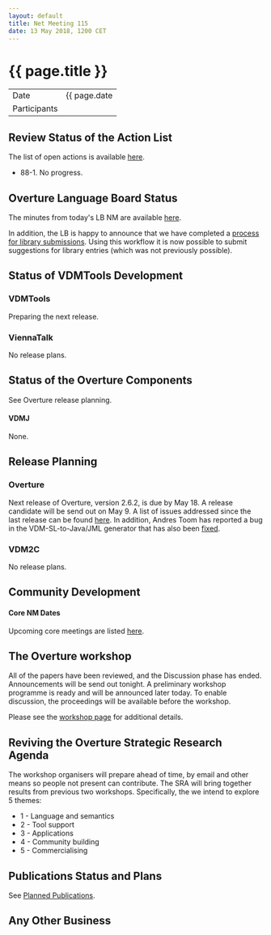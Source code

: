 ```yaml
---
layout: default
title: Net Meeting 115
date: 13 May 2018, 1200 CET
---
```


<script src="http://code.jquery.com/jquery-1.11.1.min.js">
</script>
<script src="/javascripts/edit.js"></script>
<script>setEditButonNm();</script>

# {{ page.title }}

|||
|---|---|
| Date | {{ page.date | date: "%-d %B %Y, %R %Z"}} |
| Participants |  |

## Review Status of the Action List

The list of open actions is available [here](https://github.com/overturetool/overturetool.github.io/issues?q=is%3Aissue+is%3Aopen+label%3A%22action+net-meeting%22).

* 88-1. No progress.

## Overture Language Board Status

The minutes from today's LB NM are available [here](https://github.com/overturetool/language/wiki/Minutes-of-the-LB-NM,-13th-May-2018).

In addition, the LB is happy to announce that we have completed a [process for library submissions](https://github.com/overturetool/language/wiki#library-submissions-lss). Using this workflow it is now possible to submit suggestions for library entries (which was not previously possible).

## Status of VDMTools Development
### VDMTools

Preparing the next release.

### ViennaTalk

No release plans.

##  Status of the Overture Components

See Overture release planning.

#### VDMJ

None.

##  Release Planning

### Overture

Next release of Overture, version 2.6.2, is due by May 18. A release candidate will be send out on May 9. A list of issues addressed since the last release can be found [here](https://github.com/overturetool/overture/milestone/39?closed=1). In addition, Andres Toom has reported a bug in the VDM-SL-to-Java/JML generator that has also been [fixed](https://github.com/overturetool/overture/commit/ed9f962e23926c112482ea81ea068bb1ade27a68).

### VDM2C

No release plans.

##  Community Development

#### Core NM Dates

Upcoming core meetings are listed [here](http://overturetool.org/netmeetings/).

## The Overture workshop

All of the papers have been reviewed, and the Discussion phase has ended. Announcements will be send out tonight. A preliminary  workshop programme is ready and will be announced later today. To enable discussion, the proceedings will be available before the workshop.

Please see the [workshop page](http://overturetool.org/workshops/16th-Overture-Workshop.html) for additional details.

## Reviving the Overture Strategic Research Agenda

The workshop organisers will prepare ahead of time, by email and other means so people not present can contribute. The SRA will bring together results from previous two workshops. Specifically, the we intend to explore 5 themes:

* 1 - Language and semantics
* 2 - Tool support
* 3 - Applications
* 4 - Community building
* 5 - Commercialising

##  Publications Status and Plans

See [Planned Publications](http://overturetool.org/publications/PlannedPublications.html).

##  Any Other Business





